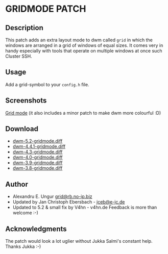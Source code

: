 # GRIDMODE PATCH

## Description

This patch adds an extra layout mode to dwm called `grid` in which the windows are arranged in a grid of windows of equal sizes. It comes very in handy especially with tools that operate on multiple windows at once such Cluster SSH.

## Usage

Add a grid-symbol to your `config.h` file.

## Screenshots

[Grid mode][5] (it also includes a minor patch to make dwm more colourful :D)

## Download
* [dwm-5.2-gridmode.diff][7]
* [dwm-4.4.1-gridmode.diff][6]
* [dwm-4.3-gridmode.diff][4]
* [dwm-4.0-gridmode.diff][3]
* [dwm-3.9-gridmode.diff][2]
* [dwm-3.8-gridmode.diff][1]

## Author

* Alexandru E. Ungur <grid@rb.no-ip.biz>
* Updated by Jan Christoph Ebersbach - <jceb@e-jc.de>
* Updated to 5.2 & small fix by V4hn - v4hn.de
Feedback is more than welcome :-)

## Acknowledgments

The patch would look a lot uglier without Jukka Salmi's constant help. Thanks Jukka :-)

[1]: http://dwm.slax.no-ip.biz/dwm-3.8-gridmode.diff
[2]: http://dwm.slax.no-ip.biz/dwm-3.9-gridmode.diff
[3]: http://dwm.slax.no-ip.biz/dwm-4.0-gridmode.diff
[4]: http://dwm.slax.no-ip.biz/dwm-4.3-gridmode.diff
[5]: http://dwm.slax.no-ip.biz/dwm4.3.png
[6]: http://schot.a-eskwadraat.nl/files/dwm-4.4.1-gridmode.diff
[7]: http://www.v4hn.de/patches/dwm-5.2-gridmode.diff
